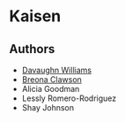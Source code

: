 # Kaisen

## Authors

- [Davaughn Williams](https://www.github.com/313rdWay)
- [Breona Clawson](https://github.com/BreeClawson)
- Alicia Goodman
- Lessly Romero-Rodriguez
- Shay Johnson
